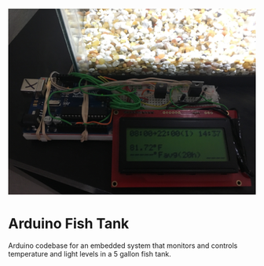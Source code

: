 ![Fish tank and breadboard with Arduino, wiring, and LCD showing program in use](demo.jpg)
# Arduino Fish Tank
Arduino codebase for an embedded system that monitors and controls temperature and light levels in a 5 gallon fish tank.
